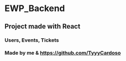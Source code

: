 # EWP_Backend
## Project made with React
### Users, Events, Tickets
### Made by me & https://github.com/TyyyCardoso